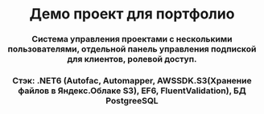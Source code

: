 <h1 align="center">Демо проект для портфолио</h1>
<h3 align="center">Система управления проектами с несколькими пользователями, отдельной панель управления подпиской для клиентов, ролевой доступ.</h3>
<h3 align="center">Стэк: .NET6 (Autofac, Automapper, AWSSDK.S3(Хранение файлов в Яндекс.Облаке S3), EF6, FluentValidation), БД PostgreeSQL</h3>
